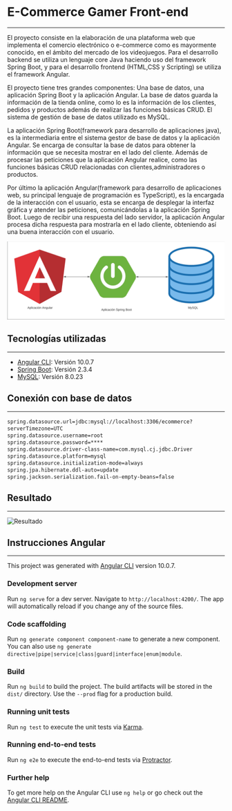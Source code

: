 # E-Commerce Gamer Front-end
***

El proyecto consiste en la elaboración de una plataforma web que implementa el comercio electrónico o e-commerce como es mayormente conocido, en el ámbito del mercado de los videojuegos. Para el desarrollo backend se utiliza un lenguaje core Java haciendo uso del framework Spring Boot, y para el desarrollo frontend (HTML,CSS y Scripting) se utiliza el framework Angular.

El proyecto tiene tres grandes componentes: Una base de datos, una aplicación Spring Boot y la aplicación Angular. La base de datos guarda la información de la tienda online, como lo es la información de los clientes, pedidos y productos además de realizar las funciones básicas CRUD. El sistema de gestión de base de datos utilizado es MySQL.

La aplicación Spring Boot(framework para desarrollo de aplicaciones java), es la intermediaria entre el sistema gestor de base de datos y la aplicación Angular. Se encarga de consultar la base de datos para obtener la información que se necesita mostrar en el lado del cliente. Además de procesar las peticiones que la aplicación Angular realice, como las funciones básicas CRUD relacionadas con clientes,administradores o productos.

Por último la aplicación Angular(framework para desarrollo de aplicaciones web, su principal lenguaje de programación es TypeScript), es la encargada de la interacción con el usuario, esta se encarga de desplegar la interfaz gráfica y atender las peticiones, comunicándolas a la aplicación Spring Boot. Luego de recibir una respuesta del lado servidor, la aplicación Angular procesa dicha respuesta para mostrarla en el lado cliente, obteniendo así una buena interacción con el usuario.

![Comportamiento](https://github.com/ChristianGalindo10/GameStore-FRONT/blob/master/Readme_assets/Comportamiento.png)


## Tecnologías utilizadas
***
* [Angular CLI](https://angular.io/cli): Versión 10.0.7
* [Spring Boot](https://spring.io/projects/spring-boot): Versión 2.3.4
* [MySQL](https://dev.mysql.com/doc/): Versión 8.0.23

## Conexión con base de datos
***
```properties
spring.datasource.url=jdbc:mysql://localhost:3306/ecommerce?serverTimezone=UTC
spring.datasource.username=root
spring.datasource.password=****
spring.datasource.driver-class-name=com.mysql.cj.jdbc.Driver
spring.datasource.platform=mysql
spring.datasource.initialization-mode=always
spring.jpa.hibernate.ddl-auto=update
spring.jackson.serialization.fail-on-empty-beans=false
```

## Resultado
***
![Resultado](https://github.com/ChristianGalindo10/GameStore-FRONT/blob/master/Readme_assets/VideoFinal.gif)

## Instrucciones Angular
***
This project was generated with [Angular CLI](https://github.com/angular/angular-cli) version 10.0.7.

### Development server

Run `ng serve` for a dev server. Navigate to `http://localhost:4200/`. The app will automatically reload if you change any of the source files.

### Code scaffolding

Run `ng generate component component-name` to generate a new component. You can also use `ng generate directive|pipe|service|class|guard|interface|enum|module`.

### Build

Run `ng build` to build the project. The build artifacts will be stored in the `dist/` directory. Use the `--prod` flag for a production build.

### Running unit tests

Run `ng test` to execute the unit tests via [Karma](https://karma-runner.github.io).

### Running end-to-end tests

Run `ng e2e` to execute the end-to-end tests via [Protractor](http://www.protractortest.org/).

### Further help

To get more help on the Angular CLI use `ng help` or go check out the [Angular CLI README](https://github.com/angular/angular-cli/blob/master/README.md).
